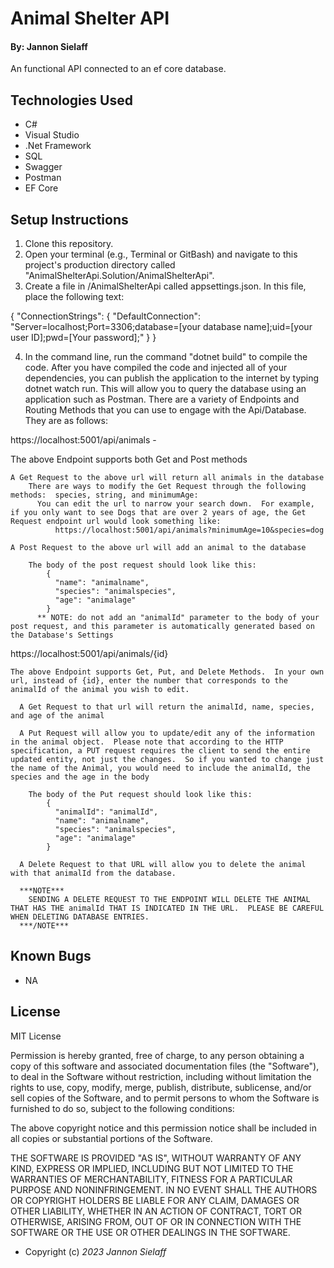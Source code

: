 # Animal Shelter API

#### By: Jannon Sielaff

An functional API connected to an ef core database.

## Technologies Used

* C#
* Visual Studio
* .Net Framework
* SQL
* Swagger
* Postman
* EF Core

## Setup Instructions

1. Clone this repository.
2. Open your terminal (e.g., Terminal or GitBash) and navigate to this project's production directory called "AnimalShelterApi.Solution/AnimalShelterApi".
3. Create a file in /AnimalShelterApi called appsettings.json.  In this file, place the following text:

{
  "ConnectionStrings": {
    "DefaultConnection": "Server=localhost;Port=3306;database=[your database name];uid=[your user ID];pwd=[Your password];"
  }
} 

4. In the command line, run the command "dotnet build" to compile the code. After you have compiled the code and injected all of your dependencies, you can publish the application to the internet by typing dotnet watch run.  This will allow you to query the database using an application such as Postman. There are a variety of Endpoints and Routing Methods that you can use to engage with the Api/Database.  They are as follows:

https://localhost:5001/api/animals - 

  The above Endpoint supports both Get and Post methods
    
    A Get Request to the above url will return all animals in the database
        There are ways to modify the Get Request through the following methods:  species, string, and minimumAge:
          You can edit the url to narrow your search down.  For example, if you only want to see Dogs that are over 2 years of age, the Get Request endpoint url would look something like:
              https://localhost:5001/api/animals?minimumAge=10&species=dog
    
    A Post Request to the above url will add an animal to the database
      
        The body of the post request should look like this: 
            {
              "name": "animalname",
              "species": "animalspecies",
              "age": "animalage"
            }
          ** NOTE: do not add an "animalId" parameter to the body of your post request, and this parameter is automatically generated based on the Database's Settings



  https://localhost:5001/api/animals/{id}

    The above Endpoint supports Get, Put, and Delete Methods.  In your own url, instead of {id}, enter the number that corresponds to the animalId of the animal you wish to edit.

      A Get Request to that url will return the animalId, name, species, and age of the animal
      
      A Put Request will allow you to update/edit any of the information in the animal object.  Please note that according to the HTTP specification, a PUT request requires the client to send the entire updated entity, not just the changes.  So if you wanted to change just the name of the Animal, you would need to include the animalId, the species and the age in the body

        The body of the Put request should look like this:
            {
              "animalId": "animalId",
              "name": "animalname",
              "species": "animalspecies",
              "age": "animalage"
            }

      A Delete Request to that URL will allow you to delete the animal with that animalId from the database.  
      
      ***NOTE***
        SENDING A DELETE REQUEST TO THE ENDPOINT WILL DELETE THE ANIMAL THAT HAS THE animalId THAT IS INDICATED IN THE URL.  PLEASE BE CAREFUL WHEN DELETING DATABASE ENTRIES.
      ***/NOTE***



## Known Bugs

* NA

## License

MIT License

Permission is hereby granted, free of charge, to any person obtaining a copy of this software and associated documentation files (the "Software"), to deal in the Software without restriction, including without limitation the rights to use, copy, modify, merge, publish, distribute, sublicense, and/or sell copies of the Software, and to permit persons to whom the Software is furnished to do so, subject to the following conditions:

The above copyright notice and this permission notice shall be included in all copies or substantial portions of the Software.

THE SOFTWARE IS PROVIDED "AS IS", WITHOUT WARRANTY OF ANY KIND, EXPRESS OR IMPLIED, INCLUDING BUT NOT LIMITED TO THE WARRANTIES OF MERCHANTABILITY, FITNESS FOR A PARTICULAR PURPOSE AND NONINFRINGEMENT. IN NO EVENT SHALL THE AUTHORS OR COPYRIGHT HOLDERS BE LIABLE FOR ANY CLAIM, DAMAGES OR OTHER LIABILITY, WHETHER IN AN ACTION OF CONTRACT, TORT OR OTHERWISE, ARISING FROM, OUT OF OR IN CONNECTION WITH THE SOFTWARE OR THE USE OR OTHER DEALINGS IN THE SOFTWARE.

* Copyright (c) _2023_ _Jannon Sielaff_
